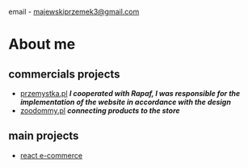 email - majewskiprzemek3@gmail.com

# About me

## commercials projects
- [przemystka.pl](https://przemystka.pl/) ***I cooperated with Rapaf, I was responsible for the implementation of the website in accordance with the design***
- [zoodommy.pl](zoodommy.pl) ***connecting products to the store***

## main projects
- [react e-commerce](https://github.com/emeczku/e-commerce)
